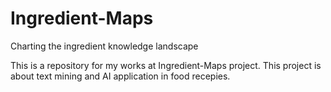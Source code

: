 # Ingredient-Maps
Charting the ingredient knowledge landscape

This is a repository for my works at Ingredient-Maps project. This project is about text mining and AI application in food recepies.
